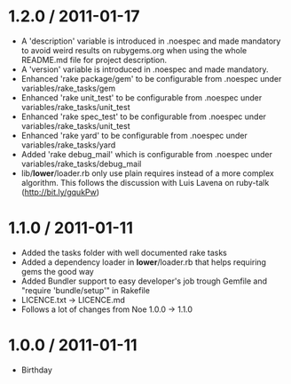 # 1.2.0 / 2011-01-17

  * A 'description' variable is introduced in .noespec and made mandatory to avoid weird results 
    on rubygems.org when using the whole README.md file for project description.
  * A 'version' variable is introduced in .noespec and made mandatory.
  * Enhanced 'rake package/gem' to be configurable from .noespec under variables/rake_tasks/gem
  * Enhanced 'rake unit_test' to be configurable from .noespec under variables/rake_tasks/unit_test
  * Enhanced 'rake spec_test' to be configurable from .noespec under variables/rake_tasks/unit_test
  * Enhanced 'rake yard' to be configurable from .noespec under variables/rake_tasks/yard
  * Added 'rake debug_mail' which is configurable from .noespec under variables/rake_tasks/debug_mail
  * lib/__lower__/loader.rb only use plain requires instead of a more complex algorithm. This follows
    the discussion with Luis Lavena on ruby-talk (http://bit.ly/gqukPw)

# 1.1.0 / 2011-01-11

  * Added the tasks folder with well documented rake tasks
  * Added a dependency loader in __lower__/loader.rb that helps requiring gems the good way
  * Added Bundler support to easy developer's job trough Gemfile and "require 'bundle/setup'" in Rakefile
  * LICENCE.txt -> LICENCE.md
  * Follows a lot of changes from Noe 1.0.0 -> 1.1.0

# 1.0.0 / 2011-01-11

  * Birthday